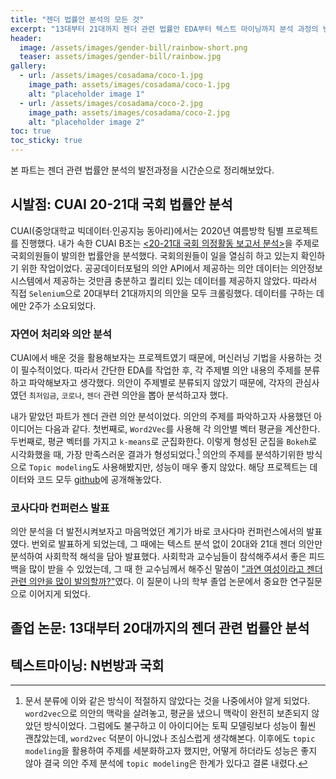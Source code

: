 ```yaml
---
title: "젠더 법률안 분석의 모든 것"
excerpt: "13대부터 21대까지 젠더 관련 법률안 EDA부터 텍스트 마이닝까지 분석 과정의 변천사"
header:
  image: /assets/images/gender-bill/rainbow-short.png
  teaser: assets/images/gender-bill/rainbow.jpg
gallery:
  - url: /assets/images/cosadama/coco-1.jpg
    image_path: assets/images/cosadama/coco-1.jpg
    alt: "placeholder image 1"
  - url: /assets/images/cosadama/coco-2.jpg
    image_path: assets/images/cosadama/coco-2.jpg
    alt: "placeholder image 2"
toc: true
toc_sticky: true
---
```

본 파트는 젠더 관련 법률안 분석의 발전과정을 시간순으로 정리해보았다. 

## 시발점: CUAI 20-21대 국회 법률안 분석 
CUAI(중앙대학교 빅데이터∙인공지능 동아리)에서는 2020년 여름방학 팀별 프로젝트를 진행했다. 내가 속한 CUAI B조는 <u><20-21대 국회 의정활동 보고서 분석></u>을 주제로 국회의원들이 발의한 법률안을 분석했다. 국회의원들이 일을 열심히 하고 있는지 확인하기 위한 작업이었다. 공공데이터포털의 의안 API에서 제공하는 의안 데이터는 의안정보시스템에서 제공하는 것만큼 충분하고 퀄리티 있는 데이터를 제공하지 않았다. 따라서 직접 `Selenium`으로 20대부터 21대까지의 의안을 모두 크롤링했다. 데이터를 구하는 데에만 2주가 소요되었다. 

### 자연어 처리와 의안 분석
CUAI에서 배운 것을 활용해보자는 프로젝트였기 때문에, 머신러닝 기법을 사용하는 것이 필수적이었다. 따라서 간단한 EDA를 작업한 후, 각 주제별 의안 내용의 주제를 분류하고 파악해보자고 생각했다. 의안이 주제별로 분류되지 않았기 때문에, 각자의 관심사였던 `최저임금`, `코로나`, `젠더` 관련 의안을 뽑아 분석하고자 했다. 

내가 맡았던 파트가 젠더 관련 의안 분석이었다. 의안의 주제를 파악하고자 사용했던 아이디어는 다음과 같다. 첫번째로, `Word2Vec`를 사용해 각 의안별 벡터 평균을 계산한다. 두번째로, 평균 벡터를 가지고 `k-means`로 군집화한다. 이렇게 형성된 군집을 `Bokeh`로 시각화했을 때, 가장 만족스러운 결과가 형성되었다.[^1] 의안의 주제를 분석하기위한 방식으로 `Topic modeling`도 사용해봤지만, 성능이 매우 좋지 않았다. 해당 프로젝트는 데이터와 코드 모두 [github](https://github.com/givemetarte/CUAI-conference)에 공개해놓았다. 



### 코사다마 컨퍼런스 발표 
의안 분석을 더 발전시켜보자고 마음먹었던 계기가 바로 코사다마 컨퍼런스에서의 발표였다. 번외로 발표하게 되었는데, 그 때에는 텍스트 분석 없이 20대와 21대 젠더 의안만 분석하여 사회학적 해석을 담아 발표했다. 사회학과 교수님들이 참석해주셔서 좋은 피드백을 많이 받을 수 있었는데, 그 때 한 교수님께서 해주신 말씀이 <u>"과연 여성이라고 젠더 관련 의안을 많이 발의할까?"</u>였다. 이 질문이 나의 학부 졸업 논문에서 중요한 연구질문으로 이어지게 되었다.

## 졸업 논문: 13대부터 20대까지의 젠더 관련 법률안 분석


## 텍스트마이닝: N번방과 국회


[^1]: 문서 분류에 이와 같은 방식이 적절하지 않았다는 것을 나중에서야 알게 되었다. `word2vec`으로 의안의 맥락을 살려놓고, 평균을 냈으니 맥락이 완전히 보존되지 않았던 방식이었다. 그럼에도 불구하고 이 아이디어는 토픽 모델링보다 성능이 훨씬 괜찮았는데, `word2vec` 덕분이 아니었나 조심스럽게 생각해본다. 이후에도 `topic modeling`을 활용하여 주제를 세분화하고자 했지만, 어떻게 하더라도 성능은 좋지 않아 결국 의안 주제 분석에 `topic modeling`은 한계가 있다고 결론 내렸다.